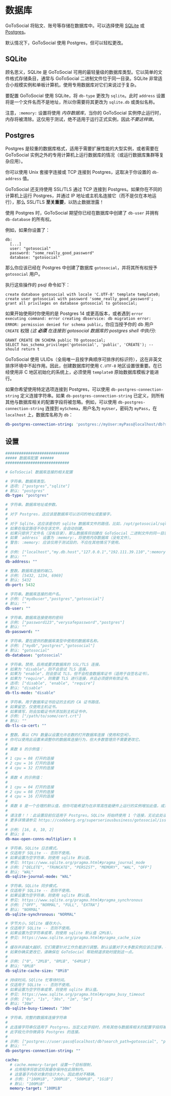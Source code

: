 # 数据库

GoToSocial 将贴文、账号等存储在数据库中。可以选择使用 [SQLite](https://sqlite.org/index.html) 或 [Postgres](https://www.postgresql.org/)。

默认情况下，GoToSocial 使用 Postgres，但可以轻松更改。

## SQLite

顾名思义，SQLite 是 GoToSocial 可用的最轻量级的数据库类型。它以简单的文件格式存储条目，通常与 GoToSocial 二进制文件位于同一目录。SQLite 非常适合小规模实例和单板计算机，使用专用数据库对它们来说过于复杂。

要配置 GoToSocial 使用 SQLite，将 `db-type` 更改为 `sqlite`。此时 `address` 设置将是一个文件名而不是地址，所以你需要将其更改为 `sqlite.db` 或类似名称。

注意，`:memory:` 设置将使用 *内存数据库*，当你的 GoToSocial 实例停止运行时，内存将被清除。这仅用于测试，绝不适用于运行正式实例，因此*不要这样做*。

## Postgres

Postgres 是较重的数据库格式，适用于需要扩展性能的大型实例，或者需要在 GoToSocial 实例之外的专用计算机上运行数据库的情况（或运行数据库集群等复杂应用）。

你可以使用 Unix 套接字连接或 TCP 连接到 Postgres，这取决于你设置的 `db-address` 值。

GoToSocial 还支持使用 SSL/TLS 通过 TCP 连接到 Postgres。如果你在不同的计算机上运行 Postgres，并通过 IP 地址或主机名连接它（而不是仅在本地运行），那么 SSL/TLS **至关重要**，以防止数据泄露！

使用 Postgres 时，GoToSocial 期望你已经在数据库中创建了 `db-user` 并拥有 `db-database` 的所有权。

例如，如果你设置了：

```text
db:
  [...]
  user: "gotosocial"
  password: "some_really_good_password"
  database: "gotosocial"  
```

那么你应该已经在 Postgres 中创建了数据库 `gotosocial`，并将其所有权授予 `gotosocial` 用户。

执行这些操作的 psql 命令如下：

```psql
create database gotosocial with locale 'C.UTF-8' template template0;
create user gotosocial with password 'some_really_good_password';
grant all privileges on database gotosocial to gotosocial;
```

如果开始使用时你使用的是 Postgres 14 或更高版本，或者遇到 `error executing command: error creating dbservice: db migration error: ERROR: permission denied for schema public`，你应当授予你的 db 用户 `CREATE` 权限 *(这 **必须** 在连接到 gotosocial 数据库的 postgres shell 中执行)*:

```psql
GRANT CREATE ON SCHEMA public TO gotosocial;
SELECT has_schema_privilege('gotosocial', 'public', 'CREATE'); -- should return t
```

GoToSocial 使用 ULIDs（全局唯一且按字典顺序可排序的标识符），这在非英文排序环境中不起作用。因此，创建数据库时使用 `C.UTF-8` 地区设置很重要。在已经使用非 C 地区初始化的系统上，必须使用 `template0` 原始数据库模板才能进行。

如果你希望使用特定选项连接到 Postgres，可以使用 `db-postgres-connection-string` 定义连接字符串。如果 `db-postgres-connection-string` 已定义，则所有其他与数据库相关的配置字段将被忽略。例如，可以使用 `db-postgres-connection-string` 连接到 `mySchema`，用户名为 `myUser`，密码为 `myPass`，在 `localhost` 上，数据库名称为 `db`：

```yaml
db-postgres-connection-string: 'postgres://myUser:myPass@localhost/db?search_path=mySchema'
```

## 设置

```yaml
############################
##### 数据库配置 ######
############################

# GoToSocial 数据库连接的相关配置

# 字符串。数据库类型。
# 选项: ["postgres","sqlite"]
# 默认: "postgres"
db-type: "postgres"

# 字符串。数据库地址或参数。
#
# 对于 Postgres，这应该是数据库可以访问的地址或套接字。
#
# 对于 Sqlite，这应该是你的 sqlite 数据库文件的路径。比如，/opt/gotosocial/sqlite.db。
# 如果在指定路径不存在该文件，会自动创建。
# 如果只提供了文件名（没有目录），那么数据库将创建在 GoToSocial 二进制文件的同一目录中。
# 如果 `address` 设置为 :memory:，将使用内存数据库（没有文件）。
# 警告: :memory: 应该仅用于测试目的，不应在其他情况下使用。
#
# 示例: ["localhost","my.db.host","127.0.0.1","192.111.39.110",":memory:", "sqlite.db"]
# 默认: ""
db-address: ""

# 整数。数据库连接的端口。
# 示例: [5432, 1234, 6969]
# 默认: 5432
db-port: 5432

# 字符串。数据库连接的用户名。
# 示例: ["mydbuser","postgres","gotosocial"]
# 默认: ""
db-user: ""

# 字符串。数据库连接使用的密码
# 示例: ["password123","verysafepassword","postgres"]
# 默认: ""
db-password: ""

# 字符串。要在提供的数据库类型中使用的数据库名称。
# 示例: ["mydb","postgres","gotosocial"]
# 默认: "gotosocial"
db-database: "gotosocial"

# 字符串。禁用、启用或要求数据库的 SSL/TLS 连接。
# 如果为 "disable"，则不会尝试 TLS 连接。
# 如果为 "enable"，则会尝试 TLS，但不会检查数据库证书（适用于自签名证书）。
# 如果为 "require"，则需要 TLS 进行连接，并且必须提供有效证书。
# 选项: ["disable", "enable", "require"]
# 默认: "disable"
db-tls-mode: "disable"

# 字符串。用于数据库证书验证的主机的 CA 证书路径。
# 如果留空，仅使用主机证书。
# 如果填写，则会加载证书并添加到主机证书中。
# 示例: ["/path/to/some/cert.crt"]
# 默认: ""
db-tls-ca-cert: ""

# 整数。乘以 CPU 数量以设置允许总数的打开数据库连接（使用和空闲）。
# 你可以使用此设置来调整你的数据库连接行为，但大多数管理员不需要更改它。
#
# 乘数 8 的示例值：
#
# 1 cpu = 08 打开的连接
# 2 cpu = 16 打开的连接
# 4 cpu = 32 打开的连接
#
# 乘数 4 的示例值：
#
# 1 cpu = 04 打开的连接
# 2 cpu = 08 打开的连接
# 4 cpu = 16 打开的连接
#
# 乘数 8 是一个合理的默认值，但你可能希望为在非常高性能硬件上运行的实例增加此值，或为使用非常慢的 CPU 的实例减少此值。
#
# 请注意！！：此设置目前仅适用于 Postgres。SQLite 将始终使用 1 个连接，无论此处设置为何。这种行为将在实现更好的 SQLITE_BUSY 处理时更改。
# 更多详情请参见 https://codeberg.org/superseriousbusiness/gotosocial/issues/1407。
#
# 示例: [16, 8, 10, 2]
# 默认: 8
db-max-open-conns-multiplier: 8

# 字符串。SQLite 日志模式。
# 仅适用于 SQLite -- 否则不使用。
# 如果设置为空字符串，则使用 sqlite 默认值。
# 参见: https://www.sqlite.org/pragma.html#pragma_journal_mode
# 示例: ["DELETE", "TRUNCATE", "PERSIST", "MEMORY", "WAL", "OFF"]
# 默认: "WAL"
db-sqlite-journal-mode: "WAL"

# 字符串。SQLite 同步模式。
# 仅适用于 SQLite -- 否则不使用。
# 如果设置为空字符串，则使用 sqlite 默认值。
# 参见: https://www.sqlite.org/pragma.html#pragma_synchronous
# 示例: ["OFF", "NORMAL", "FULL", "EXTRA"]
# 默认: "NORMAL"
db-sqlite-synchronous: "NORMAL"

# 字节大小。SQlite 缓存大小。
# 仅适用于 SQLite -- 否则不使用。
# 如果设置为空字符串或零，则使用 sqlite 默认值（2MiB）。
# 参见: https://www.sqlite.org/pragma.html#pragma_cache_size
#
# 缓存并非越大越好。它们需要针对工作负载进行调整。默认设置对于大多数实例应该已足够，不应该更改。
# 如果你确实更改它，请确保在 GoToSocial 帮助频道求助时提到这一点。
#
# 示例: ["0", "2MiB", "8MiB", "64MiB"]
# 默认: "8MiB"
db-sqlite-cache-size: "8MiB"

# 持续时间。SQlite 忙等待时间。
# 仅适用于 SQLite -- 否则不使用。
# 如果设置为空字符串或零，则使用 sqlite 默认值。
# 参见: https://www.sqlite.org/pragma.html#pragma_busy_timeout
# 示例: ["0s", "1s", "30s", "1m", "5m"]
# 默认: "30m"
db-sqlite-busy-timeout: "30m"

# 字符串。完整的数据库连接字符串
#
# 此连接字符串仅适用于 Postgres。当定义此字段时，所有其他与数据库相关的配置字段将被忽略。
# 此字段允许你微调与 Postgres 的连接。
# 
# 示例: ["postgres://user:pass@localhost/db?search_path=gotosocial", "postgres://user:pass@localhost:9999/db"]
# 默认: ""
db-postgres-connection-string: ""

cache:
  # cache.memory-target 设置一个目标限制，
  # 应用程序将尝试将其缓存保持在此限制内。
  # 这是基于内存对象的估计大小，因此绝对不精确。
  # 示例: ["100MiB", "200MiB", "500MiB", "1GiB"]
  # 默认: "100MiB"
  memory-target: "100MiB"
```